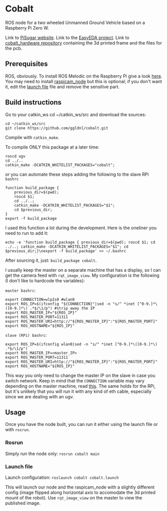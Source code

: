 # Cobalt

ROS node for a two wheeled Unmanned Ground Vehicle based on a Raspberry Pi Zero W.

Link to [PiSugar website](https://www.pisugar.com/).
Link to the [EasyEDA project](https://u.easyeda.com/account/user/projects/index/detail?project=1f5f350c7c974c4f834d326827976b48&folder=all).
Link to [cobalt_hardware repository]() containing the 3d printed frame and the files for the pcb.

## Prerequisites

ROS, obviously. To install ROS Melodic on the Raspberry Pi give a look [here](docs/raspberry_setup.md).
You may need to install [raspicam_node](https://github.com/UbiquityRobotics/raspicam_node) but this is optional; if you don't want it, edit the [launch file](launch/cobalt.launch) file and remove the sensitive part.

## Build instructions

Go to your catkin_ws cd ~/catkin_ws/src and download the sources:
```
cd ~/catkin_ws/src
git clone https://github.com/ggldnl/cobalt.git
```

Compile with `catkin_make`.

To compile ONLY this package at a later time:
```
roscd ugv
cd ../..
catkin_make -DCATKIN_WHITELIST_PACKAGES="cobalt";
```

or you can automate these steps adding the following to the slave RPi `bashrc`
```
function build_package { 
    previous_dir=$(pwd); 
    roscd $1; 
    cd ../..; 
    catkin_make -DCATKIN_WHITELIST_PACKAGES="$1"; 
    cd $previous_dir;
}
export -f build_package
```
I used this function a lot during the development. Here is the oneliner you need to run to add it:

```
echo -e 'function build_package { previous_dir=$(pwd); roscd $1; cd ../..; catkin_make -DCATKIN_WHITELIST_PACKAGES="$1"; cd $previous_dir;}\nexport -f build_package' >> ~/.bashrc
```

After sourcing it, just: `build_package cobalt`.

I usually keep the master on a separate machine that has a display, so I can get the camera feed with `rqt_image_view`.
My configuration is the following (I don't like to hardcode the variables):

`master bashrc`:
```
export CONNECTION=wlp2s0 #wlan0
export ROS_IP=$(ifconfig "${CONNECTION}"|sed -n "s/^ *inet [^0-9.]*\([0-9.]*\) .*$/\1/p") #strip away the IP
export ROS_MASTER_IP="${ROS_IP}"
export ROS_MASTER_PORT=11311
export ROS_MASTER_URI=http://"${ROS_MASTER_IP}":"${ROS_MASTER_PORT}"
export ROS_HOSTNAME="${ROS_IP}"

```

`slave (RPi) bashrc`:
```
export ROS_IP=$(ifconfig wlan0|sed -n "s/^ *inet [^0-9.]*\([0-9.]*\) .*$/\1/p")
export ROS_MASTER_IP=<master_IP>
export ROS_MASTER_PORT=11311
export ROS_MASTER_URI=http://"${ROS_MASTER_IP}":"${ROS_MASTER_PORT}"
export ROS_HOSTNAME="${ROS_IP}"
```

This way you only need to change the master IP on the slave in case you switch
network. Keep in mind that the `CONNECTION` variable may vary depending on the master machine, read [this](https://www.freedesktop.org/wiki/Software/systemd/PredictableNetworkInterfaceNames/). The same holds for the RPi, but it's unlikely that you will run it with any kind of eth cable, especially since we are dealing with an ugv.

## Usage

Once you have the node built, you can run it either using the launch file or with `rosrun`.

### Rosrun

Simply run the node only:
`rosrun cobalt main`

### Launch file

Launch configuration:
`roslaunch cobalt cobalt.launch`

This will launch our node and the raspicam_node with a slightly different config (image flipped along horizontal axis to accomodate the 3d printed mount of the robot).
Use `rqt_image_view` on the master to view the published image.